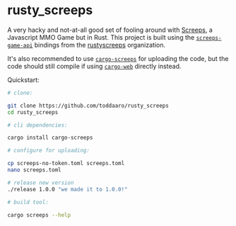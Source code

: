 # rusty_screeps

A very hacky and not-at-all good set of fooling around with [Screeps][screeps], a Javascript 
MMO Game but in Rust. This project is built using the [`screeps-game-api`] bindings from the 
[rustyscreeps] organization.

It's also recommended to use [`cargo-screeps`] for uploading the code, but the code should still
compile if using [`cargo-web`] directly instead.

Quickstart:

```bash
# clone:

git clone https://github.com/toddaaro/rusty_screeps
cd rusty_screeps

# cli dependencies:

cargo install cargo-screeps

# configure for uploading:

cp screeps-no-token.toml screeps.toml
nano screeps.toml

# release new version
./release 1.0.0 "we made it to 1.0.0!"

# build tool:

cargo screeps --help
```

[screeps]: https://screeps.com/
[`stdweb`]: https://github.com/koute/stdweb
[`cargo-web`]: https://github.com/koute/cargo-web
[`cargo-screeps`]: https://github.com/rustyscreeps/cargo-screeps/
[`screeps-game-api`]: https://github.com/rustyscreeps/screeps-game-api/
[rustyscreeps]: https://github.com/rustyscreeps/
